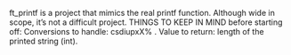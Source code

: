 ft_printf is a project that mimics the real printf function. Although wide in scope, it’s not a difficult project. THINGS TO KEEP IN MIND before starting off: Conversions to handle: csdiupxX% . Value to return: length of the printed string (int).
